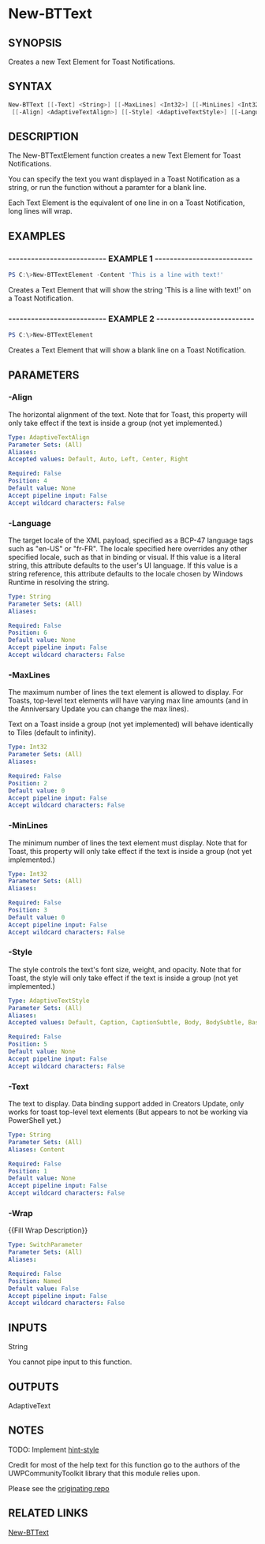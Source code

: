 # New-BTText

## SYNOPSIS

Creates a new Text Element for Toast Notifications.

## SYNTAX

```powershell
New-BTText [[-Text] <String>] [[-MaxLines] <Int32>] [[-MinLines] <Int32>] [-Wrap]
 [[-Align] <AdaptiveTextAlign>] [[-Style] <AdaptiveTextStyle>] [[-Language] <String>]
```

## DESCRIPTION

The New-BTTextElement function creates a new Text Element for Toast Notifications.

You can specify the text you want displayed in a Toast Notification as a string, or run the function without a paramter for a blank line.

Each Text Element is the equivalent of one line in on a Toast Notification, long lines will wrap.

## EXAMPLES

### -------------------------- EXAMPLE 1 --------------------------

```powershell
PS C:\>New-BTTextElement -Content 'This is a line with text!'
```

Creates a Text Element that will show the string 'This is a line with text!' on a Toast Notification.

### -------------------------- EXAMPLE 2 --------------------------

```powershell
PS C:\>New-BTTextElement
```

Creates a Text Element that will show a blank line on a Toast Notification.

## PARAMETERS

### -Align

The horizontal alignment of the text. Note that for Toast, this property will only take effect if the text is inside a group (not yet implemented.)

```yaml
Type: AdaptiveTextAlign
Parameter Sets: (All)
Aliases:
Accepted values: Default, Auto, Left, Center, Right

Required: False
Position: 4
Default value: None
Accept pipeline input: False
Accept wildcard characters: False
```

### -Language

The target locale of the XML payload, specified as a BCP-47 language tags such as "en-US" or "fr-FR". The locale specified here overrides any other specified locale, such as that in binding or visual. If this value is a literal string, this attribute defaults to the user's UI language. If this value is a string reference, this attribute defaults to the locale chosen by Windows Runtime in resolving the string.

```yaml
Type: String
Parameter Sets: (All)
Aliases:

Required: False
Position: 6
Default value: None
Accept pipeline input: False
Accept wildcard characters: False
```

### -MaxLines

The maximum number of lines the text element is allowed to display. For Toasts, top-level text elements will have varying max line amounts (and in the Anniversary Update you can change the max lines).

Text on a Toast inside a group (not yet implemented) will behave identically to Tiles (default to infinity).

```yaml
Type: Int32
Parameter Sets: (All)
Aliases:

Required: False
Position: 2
Default value: 0
Accept pipeline input: False
Accept wildcard characters: False
```

### -MinLines

The minimum number of lines the text element must display. Note that for Toast, this property will only take effect if the text is inside a group (not yet implemented.)

```yaml
Type: Int32
Parameter Sets: (All)
Aliases:

Required: False
Position: 3
Default value: 0
Accept pipeline input: False
Accept wildcard characters: False
```

### -Style

The style controls the text's font size, weight, and opacity. Note that for Toast, the style will only take effect if the text is inside a group (not yet implemented.)

```yaml
Type: AdaptiveTextStyle
Parameter Sets: (All)
Aliases:
Accepted values: Default, Caption, CaptionSubtle, Body, BodySubtle, Base, BaseSubtle, Subtitle, SubtitleSubtle, Title, TitleSubtle, TitleNumeral, Subheader, SubheaderSubtle, SubheaderNumeral, Header, HeaderSubtle, HeaderNumeral

Required: False
Position: 5
Default value: None
Accept pipeline input: False
Accept wildcard characters: False
```

### -Text

The text to display. Data binding support added in Creators Update, only works for toast top-level text elements (But appears to not be working via PowerShell yet.)

```yaml
Type: String
Parameter Sets: (All)
Aliases: Content

Required: False
Position: 1
Default value: None
Accept pipeline input: False
Accept wildcard characters: False
```

### -Wrap

{{Fill Wrap Description}}

```yaml
Type: SwitchParameter
Parameter Sets: (All)
Aliases:

Required: False
Position: Named
Default value: False
Accept pipeline input: False
Accept wildcard characters: False
```

## INPUTS

String

You cannot pipe input to this function.

## OUTPUTS

AdaptiveText

## NOTES

TODO: Implement [hint-style](https://blogs.msdn.microsoft.com/tiles_and_toasts/2015/06/30/adaptive-tile-templates-schema-and-documentation/)

Credit for most of the help text for this function go to the authors of the UWPCommunityToolkit library that this module relies upon.

Please see the [originating repo](https://github.com/Microsoft/UWPCommunityToolkit)

## RELATED LINKS

[New-BTText](https://github.com/Windos/BurntToast/blob/main/Help/New-BTText.md)
